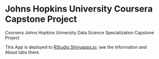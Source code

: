 Johns Hopkins University Coursera Capstone Project
==================================================

Coursera Johns Hopkins University  Data Science Specialization Capstone Project 

This App is deployed to [RStudio Shinyapps.io](https://oodeng.shinyapps.io/capstone-coursera/); see the Information and About tabs there.
